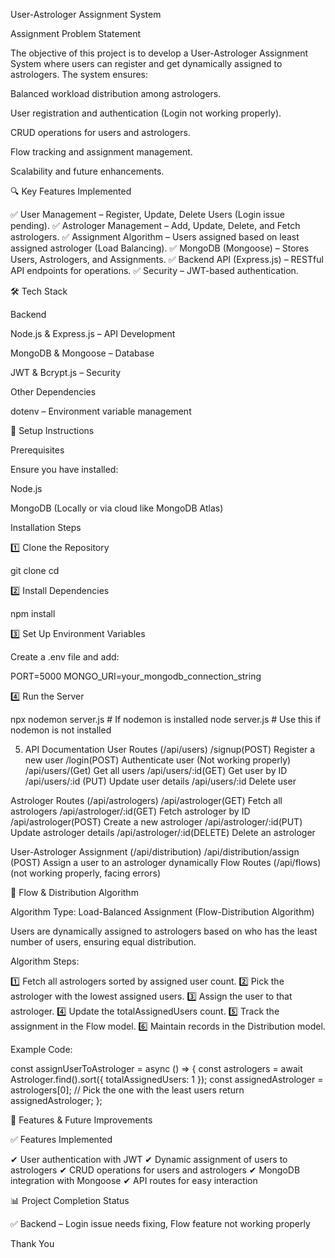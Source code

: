 
User-Astrologer Assignment System

Assignment Problem Statement

The objective of this project is to develop a User-Astrologer Assignment System where users can register and get dynamically assigned to astrologers. The system ensures:

Balanced workload distribution among astrologers.

User registration and authentication (Login not working properly).

CRUD operations for users and astrologers.

Flow tracking and assignment management.

Scalability and future enhancements.

🔍 Key Features Implemented

✅ User Management – Register, Update, Delete Users (Login issue pending).
✅ Astrologer Management – Add, Update, Delete, and Fetch astrologers.
✅ Assignment Algorithm – Users assigned based on least assigned astrologer (Load Balancing).
✅ MongoDB (Mongoose) – Stores Users, Astrologers, and Assignments.
✅ Backend API (Express.js) – RESTful API endpoints for operations.
✅ Security – JWT-based authentication.

🛠 Tech Stack

Backend

Node.js & Express.js – API Development

MongoDB & Mongoose – Database

JWT & Bcrypt.js – Security

Other Dependencies

dotenv – Environment variable management

📌 Setup Instructions

Prerequisites

Ensure you have installed:

Node.js

MongoDB (Locally or via cloud like MongoDB Atlas)

Installation Steps

1️⃣ Clone the Repository

 git clone <repository-url>
 cd <project-folder>

2️⃣ Install Dependencies

npm install

3️⃣ Set Up Environment Variables

Create a .env file and add:

PORT=5000
MONGO_URI=your_mongodb_connection_string

4️⃣ Run the Server

npx nodemon server.js  # If nodemon is installed
node server.js         # Use this if nodemon is not installed

5. API Documentation
User Routes (/api/users)
/signup(POST)	Register a new user
/login(POST)	Authenticate user (Not working properly)
/api/users/(Get) Get all users
/api/users/:id(GET)	Get user by ID
/api/users/:id (PUT) Update user details
/api/users/:id	Delete user

Astrologer Routes (/api/astrologers)
/api/astrologer(GET)    Fetch all astrologers
/api/astrologer/:id(GET)	Fetch astrologer by ID
/api/astrologer(POST)	Create a new astrologer
/api/astrologer/:id(PUT)	Update astrologer details
/api/astrologer/:id(DELETE)	Delete an astrologer

User-Astrologer Assignment (/api/distribution)
/api/distribution/assign (POST) Assign a user to an astrologer dynamically 
Flow Routes (/api/flows)      (not working properly, facing errors)

🔄 Flow & Distribution Algorithm

Algorithm Type: Load-Balanced Assignment (Flow-Distribution Algorithm)

Users are dynamically assigned to astrologers based on who has the least number of users, ensuring equal distribution.

Algorithm Steps:

1️⃣ Fetch all astrologers sorted by assigned user count.
2️⃣ Pick the astrologer with the lowest assigned users.
3️⃣ Assign the user to that astrologer.
4️⃣ Update the totalAssignedUsers count.
5️⃣ Track the assignment in the Flow model.
6️⃣ Maintain records in the Distribution model.

Example Code:

const assignUserToAstrologer = async () => {
   const astrologers = await Astrologer.find().sort({ totalAssignedUsers: 1 });
   const assignedAstrologer = astrologers[0]; // Pick the one with the least users
   return assignedAstrologer;
};

🚀 Features & Future Improvements

✅ Features Implemented

✔ User authentication with JWT
✔ Dynamic assignment of users to astrologers
✔ CRUD operations for users and astrologers
✔ MongoDB integration with Mongoose
✔ API routes for easy interaction

📊 Project Completion Status

✅ Backend – Login issue needs fixing, Flow feature not working properly



Thank You